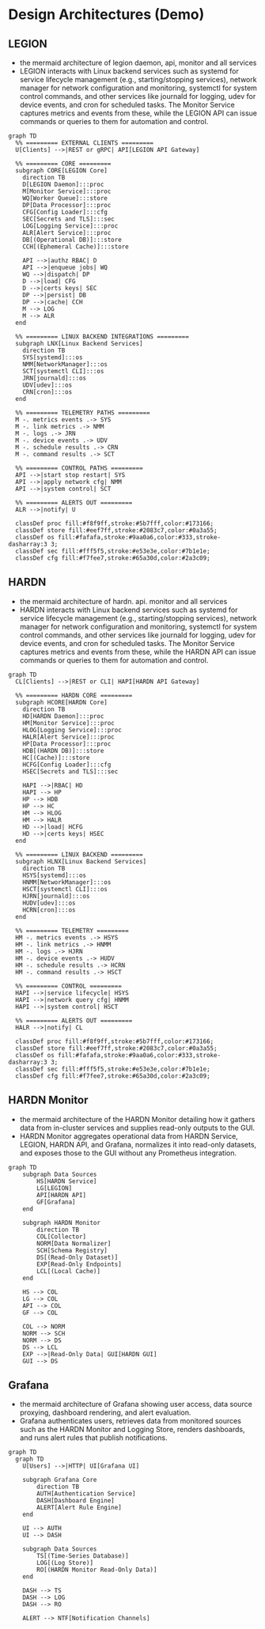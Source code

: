 # Design Architectures (Demo)

## LEGION
- the mermaid architecture of legion daemon, api, monitor and all services
- LEGION interacts with Linux backend services such as systemd for service lifecycle management (e.g., starting/stopping services), network manager for network configuration and monitoring, systemctl for system control commands, and other services like journald for logging, udev for device events, and cron for scheduled tasks. The Monitor Service captures metrics and events from these, while the LEGION API can issue commands or queries to them for automation and control.

```mermaid
graph TD
  %% ========= EXTERNAL CLIENTS =========
  U[Clients] -->|REST or gRPC| API[LEGION API Gateway]

  %% ========= CORE =========
  subgraph CORE[LEGION Core]
    direction TB
    D[LEGION Daemon]:::proc
    M[Monitor Service]:::proc
    WQ[Worker Queue]:::store
    DP[Data Processor]:::proc
    CFG[Config Loader]:::cfg
    SEC[Secrets and TLS]:::sec
    LOG[Logging Service]:::proc
    ALR[Alert Service]:::proc
    DB[(Operational DB)]:::store
    CCH[(Ephemeral Cache)]:::store

    API -->|authz RBAC| D
    API -->|enqueue jobs| WQ
    WQ -->|dispatch| DP
    D -->|load| CFG
    D -->|certs keys| SEC
    DP -->|persist| DB
    DP -->|cache| CCH
    M --> LOG
    M --> ALR
  end

  %% ========= LINUX BACKEND INTEGRATIONS =========
  subgraph LNX[Linux Backend Services]
    direction TB
    SYS[systemd]:::os
    NMM[NetworkManager]:::os
    SCT[systemctl CLI]:::os
    JRN[journald]:::os
    UDV[udev]:::os
    CRN[cron]:::os
  end

  %% ========= TELEMETRY PATHS =========
  M -. metrics events .-> SYS
  M -. link metrics .-> NMM
  M -. logs .-> JRN
  M -. device events .-> UDV
  M -. schedule results .-> CRN
  M -. command results .-> SCT

  %% ========= CONTROL PATHS =========
  API -->|start stop restart| SYS
  API -->|apply network cfg| NMM
  API -->|system control| SCT

  %% ========= ALERTS OUT =========
  ALR -->|notify| U

  classDef proc fill:#f8f9ff,stroke:#5b7fff,color:#173166;
  classDef store fill:#eef7ff,stroke:#2083c7,color:#0a3a55;
  classDef os fill:#fafafa,stroke:#9aa0a6,color:#333,stroke-dasharray:3 3;
  classDef sec fill:#fff5f5,stroke:#e53e3e,color:#7b1e1e;
  classDef cfg fill:#f7fee7,stroke:#65a30d,color:#2a3c09;
```

## HARDN
- the mermaid architecture of hardn. api. monitor and all services
- HARDN interacts with Linux backend services such as systemd for service lifecycle management (e.g., starting/stopping services), network manager for network configuration and monitoring, systemctl for system control commands, and other services like journald for logging, udev for device events, and cron for scheduled tasks. The Monitor Service captures metrics and events from these, while the HARDN API can issue commands or queries to them for automation and control.

```mermaid
graph TD
  CL[Clients] -->|REST or CLI| HAPI[HARDN API Gateway]

  %% ========= HARDN CORE =========
  subgraph HCORE[HARDN Core]
    direction TB
    HD[HARDN Daemon]:::proc
    HM[Monitor Service]:::proc
    HLOG[Logging Service]:::proc
    HALR[Alert Service]:::proc
    HP[Data Processor]:::proc
    HDB[(HARDN DB)]:::store
    HC[(Cache)]:::store
    HCFG[Config Loader]:::cfg
    HSEC[Secrets and TLS]:::sec

    HAPI -->|RBAC| HD
    HAPI --> HP
    HP --> HDB
    HP --> HC
    HM --> HLOG
    HM --> HALR
    HD -->|load| HCFG
    HD -->|certs keys| HSEC
  end

  %% ========= LINUX BACKEND =========
  subgraph HLNX[Linux Backend Services]
    direction TB
    HSYS[systemd]:::os
    HNMM[NetworkManager]:::os
    HSCT[systemctl CLI]:::os
    HJRN[journald]:::os
    HUDV[udev]:::os
    HCRN[cron]:::os
  end

  %% ========= TELEMETRY =========
  HM -. metrics events .-> HSYS
  HM -. link metrics .-> HNMM
  HM -. logs .-> HJRN
  HM -. device events .-> HUDV
  HM -. schedule results .-> HCRN
  HM -. command results .-> HSCT

  %% ========= CONTROL =========
  HAPI -->|service lifecycle| HSYS
  HAPI -->|network query cfg| HNMM
  HAPI -->|system control| HSCT

  %% ========= ALERTS OUT =========
  HALR -->|notify| CL

  classDef proc fill:#f8f9ff,stroke:#5b7fff,color:#173166;
  classDef store fill:#eef7ff,stroke:#2083c7,color:#0a3a55;
  classDef os fill:#fafafa,stroke:#9aa0a6,color:#333,stroke-dasharray:3 3;
  classDef sec fill:#fff5f5,stroke:#e53e3e,color:#7b1e1e;
  classDef cfg fill:#f7fee7,stroke:#65a30d,color:#2a3c09;
```

## HARDN Monitor
- the mermaid architecture of the HARDN Monitor detailing how it gathers data from in-cluster services and supplies read-only outputs to the GUI.
- HARDN Monitor aggregates operational data from HARDN Service, LEGION, HARDN API, and Grafana, normalizes it into read-only datasets, and exposes those to the GUI without any Prometheus integration.

```mermaid
graph TD
    subgraph Data Sources
        HS[HARDN Service]
        LG[LEGION]
        API[HARDN API]
        GF[Grafana]
    end

    subgraph HARDN Monitor
        direction TB
        COL[Collector]
        NORM[Data Normalizer]
        SCH[Schema Registry]
        DS[(Read-Only Dataset)]
        EXP[Read-Only Endpoints]
        LCL[(Local Cache)]
    end

    HS --> COL
    LG --> COL
    API --> COL
    GF --> COL

    COL --> NORM
    NORM --> SCH
    NORM --> DS
    DS --> LCL
    EXP -->|Read-Only Data| GUI[HARDN GUI]
    GUI --> DS
```

## Grafana
- the mermaid architecture of Grafana showing user access, data source proxying, dashboard rendering, and alert evaluation.
- Grafana authenticates users, retrieves data from monitored sources such as the HARDN Monitor and Logging Store, renders dashboards, and runs alert rules that publish notifications.

```mermaid
graph TD
  graph TD
    U[Users] -->|HTTP| UI[Grafana UI]

    subgraph Grafana Core
        direction TB
        AUTH[Authentication Service]
        DASH[Dashboard Engine]
        ALERT[Alert Rule Engine]
    end

    UI --> AUTH
    UI --> DASH

    subgraph Data Sources
        TS[(Time-Series Database)]
        LOG[(Log Store)]
        RO[(HARDN Monitor Read-Only Data)]
    end

    DASH --> TS
    DASH --> LOG
    DASH --> RO

    ALERT --> NTF[Notification Channels]
```
